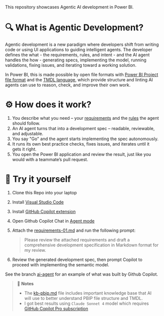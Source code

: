 This repository showcases Agentic AI development in Power BI.

# 🔍 What is Agentic Development?

Agentic development is a new paradigm where developers shift from writing code or using UI applications to guiding intelligent agents. The developer defines the what - the requirements, rules, and intent - and the AI agent handles the how - generating specs, implementing the model, running validations, fixing issues, and iterating toward a working solution. 

In Power BI, this is made possible by open file formats with [Power BI Project file format](https://learn.microsoft.com/power-bi/developer/projects/projects-overview) and the [TMDL language](https://learn.microsoft.com/analysis-services/tmdl/tmdl-overview), which provide structure and linting AI agents can use to reason, check, and improve their own work. 

# ⚙️ How does it work?

1. You describe what you need – your [requirements](.requirements/requirements-01.md) and the [rules](.resources/kb-pbip.md) the agent should follow.
2. An AI agent turns that into a development spec – readable, reviewable, and adjustable.
3. You say "Go" and the agent starts implementing the spec autonomously.
4. It runs its own best practice checks, fixes issues, and iterates until it gets it right.
5. You open the Power BI application and review the result, just like you would with a teammate’s pull request.

# 🧪 Try it yourself

1. Clone this Repo into your laptop
2. Install [Visual Studio Code](https://code.visualstudio.com/)
3. Install [GitHub Copilot extension](https://docs.github.com/en/copilot/responsible-use-of-github-copilot-features/responsible-use-of-github-copilot-chat-in-your-ide?tool=vscode)
4. Open Github Copilot Chat in [Agent mode](https://code.visualstudio.com/blogs/2025/02/24/introducing-copilot-agent-mode)
5. Attach the [requirements-01.md](.requirements/requirements-01.md) and run the following prompt:

    > Please review the attached requirements and draft a comprehensive development specification in Markdown format for my review.

6. Review the generated development spec, then prompt Copilot to proceed with implementing the semantic model.

See the branch [ai-agent](https://github.com/RuiRomano/pbip-demo-agentic/tree/ai-agent) for an example of what was built by Github Copilot.

> 📌 **Notes** 
> - The [kb-pbip.md](.resources/kb-pbip.md) file includes important knowledge base that AI will use to better understand PBIP file structure and TMDL.
> - I got best results using `Claude Sonnet 4` model which requires [GitHub Copilot Pro subscription](https://github.com/features/copilot/plans?cft=copilot_li.features_copilot)

